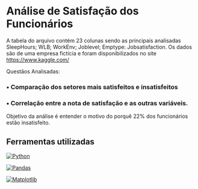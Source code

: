# Análise de Satisfação dos Funcionários 

A tabela do arquivo contém 23 colunas sendo as principais analisadas SleepHours; WLB; WorkEnv; Joblevel; Emptype: Jobsatisfaction. 
Os dados são de uma empresa fictícia e foram disponibilizados no site https://www.kaggle.com/

Questãos Analisadas:

### • Comparação dos setores mais satisfeitos e insatisfeitos

### • Correlação entre a nota de satisfação e as outras variáveis.

Objetivo da análise é entender o motivo do porquê 22% dos funcionários estão insatisfeito.


## Ferramentas utilizadas
[![Python](https://img.shields.io/badge/Python-14354C?style=for-the-badge&logo=python&logoColor=white)]()

[![Pandas](https://camo.githubusercontent.com/359e8bd60db3176dc0ee702c7e51b8c71d5b2a3a7ea1e6b26c066f77ed343ac9/68747470733a2f2f696d672e736869656c64732e696f2f62616467652f70616e6461732d2532333135303435382e7376673f7374796c653d666f722d7468652d6261646765266c6f676f3d70616e646173266c6f676f436f6c6f723d7768697465)]()

[![Matplotlib](https://camo.githubusercontent.com/86e9def5b8ea4baaf6edc890845202c380fe5c19403fd0f3e91a14d5dbf71039/68747470733a2f2f696d672e736869656c64732e696f2f62616467652f4d6174706c6f746c69622d2532336666666666662e7376673f7374796c653d666f722d7468652d6261646765266c6f676f3d4d6174706c6f746c6962266c6f676f436f6c6f723d626c61636b)]()
